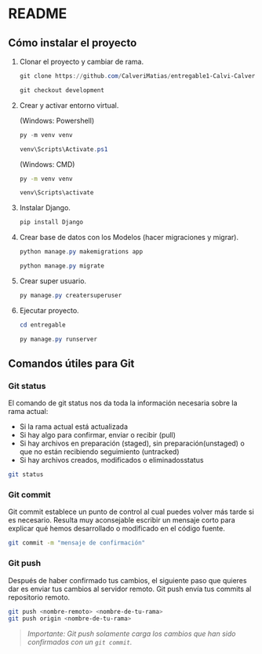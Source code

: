 # README

## Cómo instalar el proyecto

1. Clonar el proyecto y cambiar de rama.

    ```powershell
    git clone https://github.com/CalveriMatias/entregable1-Calvi-Calveri.git

    git checkout development
    ```

2. Crear y activar entorno virtual.

    (Windows: Powershell)

    ```powershell
    py -m venv venv

    venv\Scripts\Activate.ps1
    ```

    (Windows: CMD)

    ```bash
    py -m venv venv

    venv\Scripts\activate
    ```

3. Instalar Django.

    ```powershell
    pip install Django
    ```

4. Crear base de datos con los Modelos (hacer migraciones y migrar).

    ```powershell
    python manage.py makemigrations app

    python manage.py migrate
    ```

5. Crear super usuario.

    ```powershell
    py manage.py creatersuperuser
    ```

6. Ejecutar proyecto.

    ```powershell
    cd entregable

    py manage.py runserver
    ```

## Comandos útiles para Git

### Git status

El comando de git status nos da toda la información necesaria sobre la rama actual:

- Si la rama actual está actualizada
- Si hay algo para confirmar, enviar o recibir (pull)
- Si hay archivos en preparación (staged), sin preparación(unstaged) o que no están recibiendo seguimiento (untracked)
- Si hay archivos creados, modificados o eliminadosstatus

```bash
git status
```

### Git commit

Git commit establece un punto de control al cual puedes volver más tarde si es necesario.
Resulta muy aconsejable escribir un mensaje corto para explicar qué hemos desarrollado o modificado en el código fuente.

```bash
git commit -m "mensaje de confirmación"
```

### Git push

Después de haber confirmado tus cambios, el siguiente paso que quieres dar es enviar tus cambios al servidor remoto. Git push envía tus commits al repositorio remoto.

```bash
git push <nombre-remoto> <nombre-de-tu-rama>
git push origin <nombre-de-tu-rama>
```

> *Importante: Git push solamente carga los cambios que han sido confirmados con un ``git commit``.*

<!-- ```powershell
``` -->
